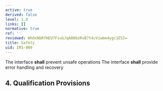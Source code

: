 ```yaml
---
active: true
derived: false
level: 1.0
links: []
normative: true
ref: ''
reviewed: WhOxNbRfHEU7FsuGJqA88bzRvB7t4cViwme4ygc1ESI=
title: Safety
uid: IRS-009
---
```


The interface **shall** prevent unsafe operations
The interface **shall** provide error handling and recovery

## 4. Qualification Provisions